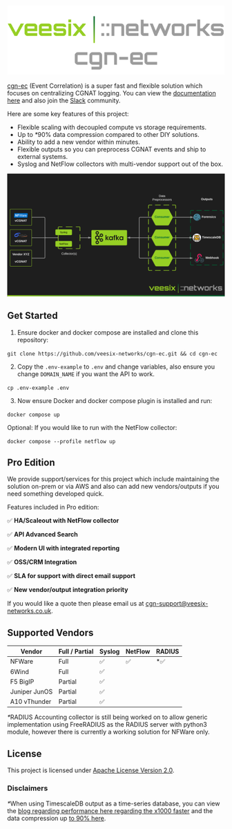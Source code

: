 <p align="center">
  <img src="docs/img/logo.png" alt="Logo" style="max-width: 100%; height: auto;">
</p>

<a href="https://github.com/veesix-networks/cgn-ec" target="_blank">cgn-ec</a> (Event Correlation) is a super fast and flexible solution which focuses on centralizing CGNAT logging. You can view the [documentation here](https://docs.cgn-ec.veesix-networks.co.uk) and also join the [Slack](https://join.slack.com/t/cgn-ec/shared_invite/zt-2wvt40sc7-h5l3VWjYkAiZsm3uoicXww) community.

Here are some key features of this project:

- Flexible scaling with decoupled compute vs storage requirements.
- Up to <em>*</em>90% data compression compared to other DIY solutions.
- Ability to add a new vendor within minutes.
- Flexible outputs so you can preprocess CGNAT events and ship to external systems.
- Syslog and NetFlow collectors with multi-vendor support out of the box.

![Architecture Overview](docs/img/veesix_networks_cgn_logging.png)

## Get Started

1) Ensure docker and docker compose are installed and clone this repository:

  `git clone https://github.com/veesix-networks/cgn-ec.git && cd cgn-ec`

2) Copy the `.env-example` to `.env` and change variables, also ensure you change `DOMAIN_NAME` if you want the API to work.

  `cp .env-example .env`

3) Now ensure Docker and docker compose plugin is installed and run:

  `docker compose up`

Optional: If you would like to run with the NetFlow collector:

  `docker compose --profile netflow up`

## Pro Edition

We provide support/services for this project which include maintaining the solution on-prem or via AWS and also can add new vendors/outputs if you need something developed quick.

Features included in Pro edition:

:white_check_mark: <b>HA/Scaleout with NetFlow collector</b>

:white_check_mark: <b>API Advanced Search</b>

:white_check_mark: <b>Modern UI with integrated reporting</b>

:white_check_mark: <b>OSS/CRM Integration</b>

:white_check_mark: <b>SLA for support with direct email support</b>

:white_check_mark: <b>New vendor/output integration priority</b>

If you would like a quote then please email us at [cgn-support@veesix-networks.co.uk](mailto:cgn-support@veesix-networks.co.uk).

## Supported Vendors

| Vendor      | Full / Partial | Syslog  | NetFlow | RADIUS |
| ----------- | ----- | ------------------------------------ | ---- | ---- |
| NFWare       | Full | :white_check_mark: | :white_check_mark: | *:white_check_mark: | 
| 6Wind       | Full | :white_check_mark: |
| F5 BigIP   | Partial | :white_check_mark:  |
| Juniper JunOS | Partial | :white_check_mark:  |
| A10 vThunder |  Partial | :white_check_mark: |

<em>*</em>RADIUS Accounting collector is still being worked on to allow generic implementation using FreeRADIUS as the RADIUS server with python3 module, however there is currently a working solution for NFWare only.

## License

This project is licensed under <a href="https://github.com/veesix-networks/cgn-ec/blob/main/LICENSE" target="_blank">Apache License Version 2.0</a>.

### Disclaimers

<em>*</em>When using TimescaleDB output as a time-series database, you can view the [blog regarding performance here regarding the x1000 faster](https://www.timescale.com/blog/timescaledb-vs-amazon-timestream-6000x-higher-inserts-175x-faster-queries-220x-cheaper) and the data compression up [to 90% here](https://docs.timescale.com/use-timescale/latest/compression/about-compression/).